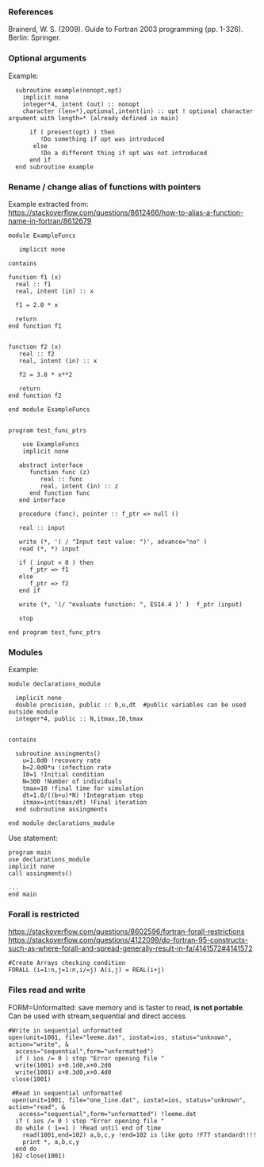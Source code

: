 ### References
Brainerd, W. S. (2009). Guide to Fortran 2003 programming (pp. 1-326). Berlin: Springer.  

### Optional arguments
Example:
```
  subroutine example(nonopt,opt)
    implicit none
    integer*4, intent (out) :: nonopt
    character (len=*),optional,intent(in) :: opt ! optional character argument with length=* (already defined in main)
   
      if ( present(opt) ) then
         !Do something if opt was introduced
       else
         !Do a different thing if opt was not introduced
      end if
  end subroutine example
```

### Rename / change alias of functions with pointers
Example extracted from: https://stackoverflow.com/questions/8612466/how-to-alias-a-function-name-in-fortran/8612679
```
module ExampleFuncs

   implicit none

contains

function f1 (x)
  real :: f1
  real, intent (in) :: x

  f1 = 2.0 * x

  return
end function f1


function f2 (x)
   real :: f2
   real, intent (in) :: x

   f2 = 3.0 * x**2

   return
end function f2

end module ExampleFuncs


program test_func_ptrs

    use ExampleFuncs
    implicit none

   abstract interface
      function func (z)
         real :: func
         real, intent (in) :: z
      end function func
   end interface

   procedure (func), pointer :: f_ptr => null ()

   real :: input

   write (*, '( / "Input test value: ")', advance="no" )
   read (*, *) input

   if ( input < 0 ) then
      f_ptr => f1
   else
      f_ptr => f2
   end if

   write (*, '(/ "evaluate function: ", ES14.4 )' )  f_ptr (input)

   stop

end program test_func_ptrs

```

### Modules
Example:
```
module declarations_module

  implicit none
  double precision, public :: b,u,dt  #public variables can be used outside module
  integer*4, public :: N,itmax,I0,tmax


contains

  subroutine assingments()
    u=1.0d0 !recovery rate
    b=2.0d0*u !infection rate
    I0=1 !Initial condition
    N=300 !Number of individuals
    tmax=10 !final time for simulation
    dt=1.0/((b+u)*N) !Integration step
    itmax=int(tmax/dt) !Final iteration
  end subroutine assingments

end module declarations_module
```
Use statement:
```
program main
use declarations_module
implicit none
call assingments()

...
end main
```
### Forall is restricted 

https://stackoverflow.com/questions/8602596/fortran-forall-restrictions  
https://stackoverflow.com/questions/4122099/do-fortran-95-constructs-such-as-where-forall-and-spread-generally-result-in-fa/4141572#4141572
```
#Create Arrays checking condition
FORALL (i=1:n,j=1:n,i/=j) A(i,j) = REAL(i+j)
```
### Files read and write
FORM=Unformatted: save memory and is faster to read, **is not portable**. Can be used with stream,sequential and direct access
```
#Write in sequential unformatted
open(unit=1001, file="leeme.dat", iostat=ios, status="unknown", action="write", &
  access="sequential",form="unformatted")
  if ( ios /= 0 ) stop "Error opening file "
  write(1001) x+0.1d0,x+0.2d0
  write(1001) x+0.3d0,x+0.4d0
 close(1001)
 
 #Read in sequential unformatted
 open(unit=1001, file="one_line.dat", iostat=ios, status="unknown", action="read", &
   access="sequential",form="unformatted") !leeme.dat
  if ( ios /= 0 ) stop "Error opening file "
  do while ( 1==1 ) !Read until end of time
    read(1001,end=102) a,b,c,y !end=102 is like goto !F77 standard!!!!
    print *, a,b,c,y
  end do
 102 close(1001)
```
